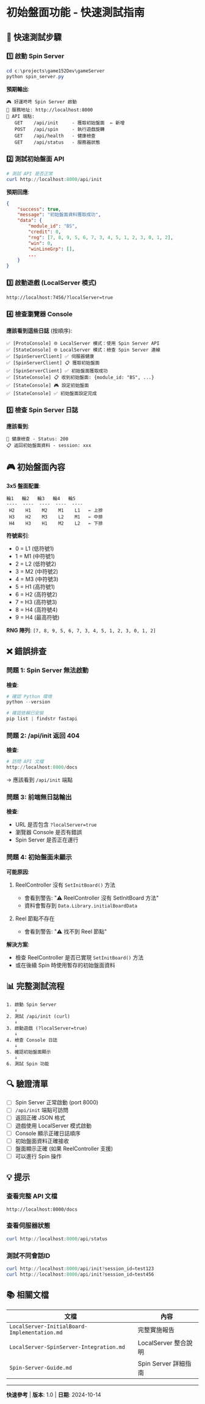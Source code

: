 # 初始盤面功能 - 快速測試指南

## 🚀 快速測試步驟

### 1️⃣ 啟動 Spin Server
```powershell
cd c:\projects\game152Dev\gameServer
python spin_server.py
```

**預期輸出**:
```
🎮 好運咚咚 Spin Server 啟動
📍 服務地址: http://localhost:8000
📡 API 端點:
   GET    /api/init     - 獲取初始盤面  ← 新增
   POST   /api/spin     - 執行遊戲旋轉
   GET    /api/health   - 健康檢查
   GET    /api/status   - 服務器狀態
```

### 2️⃣ 測試初始盤面 API
```powershell
# 測試 API 是否正常
curl http://localhost:8000/api/init
```

**預期回應**:
```json
{
    "success": true,
    "message": "初始盤面資料獲取成功",
    "data": {
        "module_id": "BS",
        "credit": 0,
        "rng": [7, 8, 9, 5, 6, 7, 3, 4, 5, 1, 2, 3, 0, 1, 2],
        "win": 0,
        "winLineGrp": [],
        ...
    }
}
```

### 3️⃣ 啟動遊戲 (LocalServer 模式)
```
http://localhost:7456/?localServer=true
```

### 4️⃣ 檢查瀏覽器 Console

**應該看到這些日誌** (按順序):
```
✅ [ProtoConsole] 🌐 LocalServer 模式：使用 Spin Server API
✅ [StateConsole] 🌐 LocalServer 模式：檢查 Spin Server 連線
✅ [SpinServerClient] ✅ 伺服器健康
✅ [SpinServerClient] 📋 獲取初始盤面
✅ [SpinServerClient] ✅ 初始盤面獲取成功
✅ [StateConsole] 📋 收到初始盤面: {module_id: "BS", ...}
✅ [StateConsole] 🎮 設定初始盤面
✅ [StateConsole] ✅ 初始盤面設定完成
```

### 5️⃣ 檢查 Spin Server 日誌

**應該看到**:
```
💚 健康檢查 - Status: 200
📋 返回初始盤面資料 - session: xxx
```

## 🎮 初始盤面內容

**3x5 盤面配置**:
```
輪1   輪2   輪3   輪4   輪5
----  ----  ----  ----  ----
 H2    H1    M2    M1    L1   ← 上排
 H3    H2    M3    L2    M1   ← 中排
 H4    H3    H1    M2    L2   ← 下排
```

**符號索引**:
- 0 = L1 (低符號1)
- 1 = M1 (中符號1)
- 2 = L2 (低符號2)
- 3 = M2 (中符號2)
- 4 = M3 (中符號3)
- 5 = H1 (高符號1)
- 6 = H2 (高符號2)
- 7 = H3 (高符號3)
- 8 = H4 (高符號4)
- 9 = H4 (最高符號)

**RNG 陣列**: `[7, 8, 9, 5, 6, 7, 3, 4, 5, 1, 2, 3, 0, 1, 2]`

## ❌ 錯誤排查

### 問題 1: Spin Server 無法啟動
**檢查**:
```powershell
# 確認 Python 環境
python --version

# 確認依賴已安裝
pip list | findstr fastapi
```

### 問題 2: /api/init 返回 404
**檢查**:
```powershell
# 訪問 API 文檔
http://localhost:8000/docs
```
→ 應該看到 `/api/init` 端點

### 問題 3: 前端無日誌輸出
**檢查**:
- URL 是否包含 `?localServer=true`
- 瀏覽器 Console 是否有錯誤
- Spin Server 是否正在運行

### 問題 4: 初始盤面未顯示
**可能原因**:
1. ReelController 沒有 `SetInitBoard()` 方法
   - 會看到警告: "⚠️ ReelController 沒有 SetInitBoard 方法"
   - 資料會暫存到 `Data.Library.initialBoardData`

2. Reel 節點不存在
   - 會看到警告: "⚠️ 找不到 Reel 節點"

**解決方案**: 
- 檢查 ReelController 是否已實現 `SetInitBoard()` 方法
- 或在後續 Spin 時使用暫存的初始盤面資料

## 📊 完整測試流程

```
1. 啟動 Spin Server
   ↓
2. 測試 /api/init (curl)
   ↓
3. 啟動遊戲 (?localServer=true)
   ↓
4. 檢查 Console 日誌
   ↓
5. 確認初始盤面顯示
   ↓
6. 測試 Spin 功能
```

## 🔍 驗證清單

- [ ] Spin Server 正常啟動 (port 8000)
- [ ] `/api/init` 端點可訪問
- [ ] 返回正確 JSON 格式
- [ ] 遊戲使用 LocalServer 模式啟動
- [ ] Console 顯示正確日誌順序
- [ ] 初始盤面資料正確接收
- [ ] 盤面顯示正確 (如果 ReelController 支援)
- [ ] 可以進行 Spin 操作

## 💡 提示

### 查看完整 API 文檔
```
http://localhost:8000/docs
```

### 查看伺服器狀態
```powershell
curl http://localhost:8000/api/status
```

### 測試不同會話ID
```powershell
curl http://localhost:8000/api/init?session_id=test123
curl http://localhost:8000/api/init?session_id=test456
```

## 📚 相關文檔

| 文檔 | 內容 |
|------|------|
| `LocalServer-InitialBoard-Implementation.md` | 完整實施報告 |
| `LocalServer-SpinServer-Integration.md` | LocalServer 整合說明 |
| `Spin-Server-Guide.md` | Spin Server 詳細指南 |

---

**快速參考** | **版本**: 1.0 | **日期**: 2024-10-14
